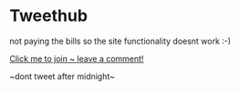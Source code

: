# Tweethub

not paying the bills so the site functionality doesnt work :-)

[Click me to join ~ leave a comment!](https://tweethub-nine.vercel.app/)

~dont tweet after midnight~
